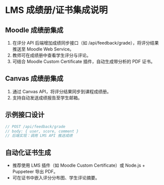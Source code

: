 # LMS 成绩册/证书集成说明

## Moodle 成绩册集成

1. 在评分 API 后端增加成绩同步接口（如 /api/feedback/grade），将评分结果推送至 Moodle Web Service。
2. 教师可在成绩册中查看学生评分与评论。
3. 可结合 Moodle Custom Certificate 插件，自动生成带分析的 PDF 证书。

## Canvas 成绩册集成

1. 通过 Canvas API，将评分结果同步到课程成绩册。
2. 支持自动发送成绩报告至学生邮箱。

## 示例接口设计

```js
// POST /api/feedback/grade
// body: { user, score, comment }
// 后端实现：调用 LMS API 推送成绩
```

## 自动化证书生成

- 推荐使用 LMS 插件（如 Moodle Custom Certificate）或 Node.js + Puppeteer 导出 PDF。
- 可在证书中嵌入评分分布图、学生评论摘要。
